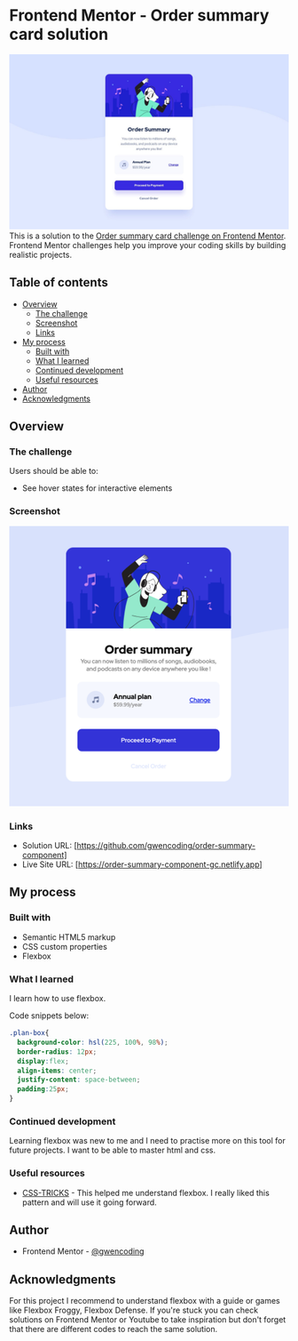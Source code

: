 # Frontend Mentor - Order summary card solution
![](./design/desktop-design.jpg)
This is a solution to the [Order summary card challenge on Frontend Mentor](https://www.frontendmentor.io/challenges/order-summary-component-QlPmajDUj). Frontend Mentor challenges help you improve your coding skills by building realistic projects. 

## Table of contents

- [Overview](#overview)
  - [The challenge](#the-challenge)
  - [Screenshot](#screenshot)
  - [Links](#links)
- [My process](#my-process)
  - [Built with](#built-with)
  - [What I learned](#what-i-learned)
  - [Continued development](#continued-development)
  - [Useful resources](#useful-resources)
- [Author](#author)
- [Acknowledgments](#acknowledgments)

## Overview

### The challenge

Users should be able to:

- See hover states for interactive elements

### Screenshot

![](./design/my-desktop-solution.png)

### Links

- Solution URL: [https://github.com/gwencoding/order-summary-component]
- Live Site URL: [https://order-summary-component-gc.netlify.app]

## My process

### Built with

- Semantic HTML5 markup
- CSS custom properties
- Flexbox

### What I learned

I learn how to use flexbox.

Code snippets below:

```css
.plan-box{
  background-color: hsl(225, 100%, 98%);
  border-radius: 12px;
  display:flex;
  align-items: center;
  justify-content: space-between;
  padding:25px;
}
```

### Continued development

Learning flexbox was new to me and I need to practise more on this tool for future projects. I want to be able to master html and css.

### Useful resources

- [CSS-TRICKS](https://css-tricks.com/snippets/css/a-guide-to-flexbox/) - This helped me understand flexbox. I really liked this pattern and will use it going forward.

## Author

- Frontend Mentor - [@gwencoding](https://www.frontendmentor.io/profile/gwencoding)

## Acknowledgments

For this project I recommend to understand flexbox with a guide or games like Flexbox Froggy, Flexbox Defense. If you're stuck you can check solutions on Frontend Mentor or Youtube to take inspiration but don't forget that there are different codes to reach the same solution.

